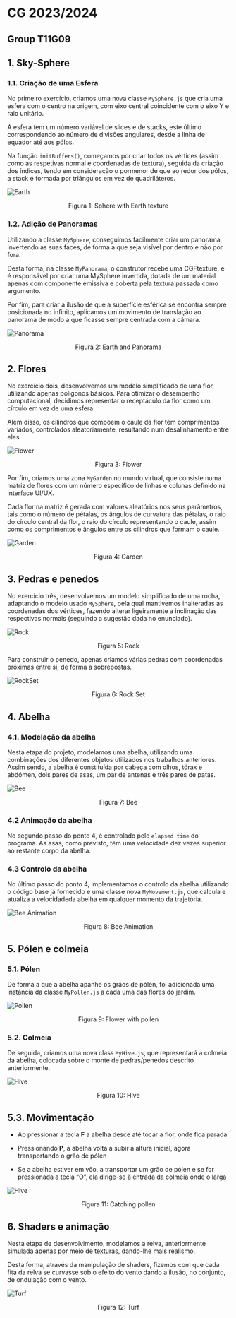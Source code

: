 # CG 2023/2024

## Group T11G09

## 1. Sky-Sphere

### 1.1. Criação de uma Esfera

No primeiro exercício, criamos uma nova classe `MySphere.js` que cria uma esfera com o centro na origem, com eixo central coincidente com o eixo Y e raio unitário. 

A esfera tem um número variável de slices e de stacks, este último correspondendo ao número de divisões angulares, desde a linha de equador até aos pólos.

Na função `initBuffers()`, começamos por criar todos os vértices (assim como as respetivas normal e coordenadas de textura), seguida da criação dos índices, tendo em consideração o pormenor de que ao redor dos pólos, a stack é formada por triângulos em vez de quadriláteros. 

![Earth](screenshots/project-t11g09-1.1.png)
<p align="center">Figura 1: Sphere with Earth texture</p>

### 1.2. Adição de Panoramas

Utilizando a classe `MySphere`, conseguimos facilmente criar um panorama, invertendo as suas faces, de forma a que seja visível por dentro e não por fora.

Desta forma, na classe `MyPanorama`, o construtor recebe uma CGFtexture, e é responsável por criar uma MySphere invertida, dotada de um material apenas com componente emissiva e coberta pela textura passada como argumento.

Por fim, para criar a ilusão de que a superfície esférica se encontra sempre posicionada no infinito, aplicamos um movimento de translação ao panorama de modo a que ficasse sempre centrada com a câmara.

![Panorama](screenshots/project-t11g09-1.2.png)
<p align="center">Figura 2: Earth and Panorama</p>


## 2. Flores

No exercício dois, desenvolvemos um modelo simplificado de uma flor, utilizando apenas polígonos básicos. Para otimizar o desempenho computacional, decidimos representar o receptáculo da flor como um círculo em vez de uma esfera.

Além disso, os cilindros que compõem o caule da flor têm comprimentos variados, controlados aleatoriamente, resultando num desalinhamento entre eles.

![Flower](screenshots/project-t11g09-2.1.png)
<p align="center">Figura 3: Flower</p>

Por fim, criamos uma zona  `MyGarden` no mundo virtual, que consiste numa matriz de flores com um número específico de linhas e colunas definido na interface UI/UX.

Cada flor na matriz é gerada com valores aleatórios nos seus parâmetros, tais como o número de pétalas, os ângulos de curvatura das pétalas, o raio do círculo central da flor, o raio do círculo representando o caule, assim como os comprimentos e ângulos entre os cilindros que formam o caule.

![Garden](screenshots/project-t11g09-2.2.png)
<p align="center">Figura 4: Garden</p>


## 3. Pedras e penedos

No exercício três, desenvolvemos um modelo simplificado de uma rocha, adaptando o modelo usado `MySphere`,  pela qual mantivemos inalteradas as coordenadas dos vértices, fazendo alterar ligeiramente a inclinação das respectivas normais (seguindo a sugestão dada no enunciado).

![Rock](screenshots/project-t11g09-3.1.png)
<p align="center">Figura 5: Rock</p>

Para construir o penedo, apenas criamos várias pedras com coordenadas próximas entre si, de forma a sobrepostas.

![RockSet](screenshots/project-t11g09-3.2.png)
<p align="center">Figura 6: Rock Set</p>

## 4. Abelha

### 4.1. Modelação da abelha

Nesta etapa do projeto, modelamos uma abelha, utilizando uma combinações dos diferentes objetos utilizados nos trabalhos anteriores. Assim sendo, a abelha é constituída por cabeça com olhos, tórax e abdómen, dois pares de asas, um par de antenas e três pares de patas.

![Bee](screenshots/project-t11g09-4.1.png)
<p align="center">Figura 7: Bee</p>

### 4.2 Animação da abelha

No segundo passo do ponto 4, é controlado pelo `elapsed time` do programa. As asas, como previsto, têm uma velocidade dez vezes superior ao restante corpo da abelha.

### 4.3 Controlo da abelha

No último passo do ponto 4, implementamos o controlo da abelha utilizando o código base já fornecido e uma classe nova `MyMovement.js`, que calcula e atualiza a velocidadeda abelha em qualquer momento da trajetória.

![Bee Animation](screenshots/project-t11g09-4.3.gif)
<p align="center">Figura 8: Bee Animation</p>

## 5. Pólen e colmeia

### 5.1. Pólen

De forma a que a abelha apanhe os grãos de pólen, foi adicionada uma instância da classe `MyPollen.js` a cada uma das flores do jardim. 

![Pollen](screenshots/project-t11g09-5.1.png)
<p align="center">Figura 9: Flower with pollen</p>

### 5.2. Colmeia

De seguida, criamos uma nova class `MyHive.js`, que representará a colmeia da abelha, colocada sobre o monte de pedras/penedos descrito anteriormente.

![Hive](screenshots/project-t11g09-5.2.png)
<p align="center">Figura 10: Hive</p>

## 5.3. Movimentação

- Ao pressionar a tecla **F** a abelha desce até tocar a flor, onde fica parada

- Pressionando **P**, a abelha volta a subir à altura inicial, agora transportando o grão de pólen

- Se a abelha estiver em vôo, a transportar um grão de pólen e se for pressionada a tecla “O”, ela dirige-se à entrada da colmeia onde o larga

![Hive](screenshots/project-t11g09-5.3.png)
<p align="center">Figura 11: Catching pollen</p>


## 6. Shaders e animação

Nesta etapa de desenvolvimento, modelamos a relva, anteriormente simulada apenas por meio de texturas, dando-lhe mais realismo.

Desta forma, através da manipulação de shaders, fizemos com que cada fita da relva se curvasse sob o efeito do vento dando a ilusão, no conjunto, de ondulação com o vento. 

![Turf](screenshots/project-t11g09-6.1.gif)
<p align="center">Figura 12: Turf</p>



